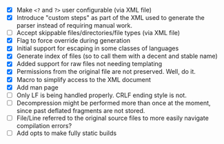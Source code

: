 - [x] Make `<?` and `?>` user configurable (via XML file)
- [x] Introduce "custom steps" as part of the XML used to generate the parser instead of requiring manual work.
- [ ] Accept skippable files/directories/file types (via XML file)
- [x] Flag to force override during generation
- [x] Initial support for escaping in some classes of languages
- [x] Generate index of files (so to call them with a decent and stable name)
- [x] Added support for raw files not needing templating
- [x] Permissions from the original file are not preserved. Well, do it.
- [x] Macro to simplify access to the XML document
- [x] Add man page
- [ ] Only LF is being handled properly. CRLF ending style is not.
- [ ] Decompression might be performed more than once at the moment, since past deflated fragments are not stored.
- [ ] File/Line referred to the original source files to more easily navigate compilation errors?
- [ ] Add opts to make fully static builds
